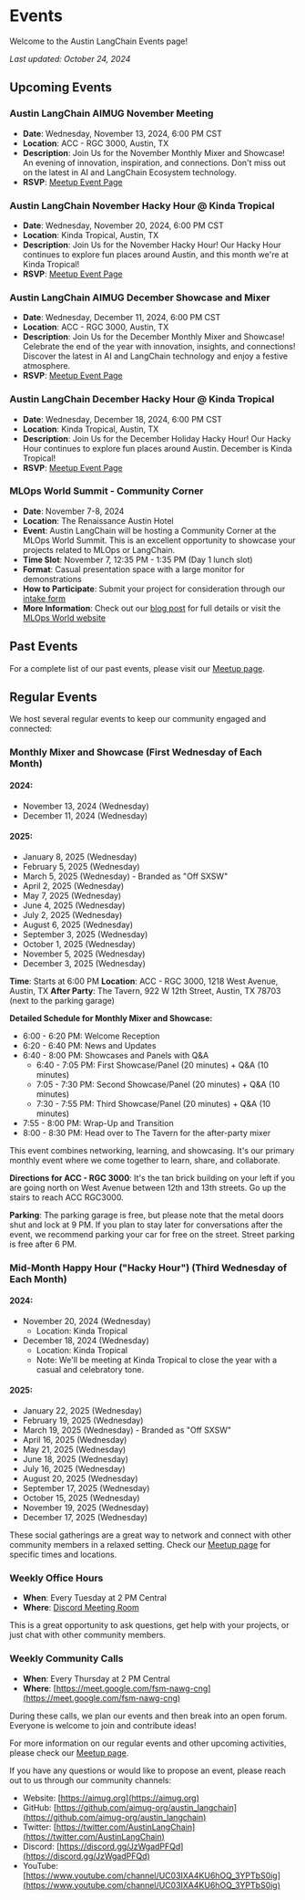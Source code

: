 # Events

Welcome to the Austin LangChain Events page!

*Last updated: October 24, 2024*

## Upcoming Events

### Austin LangChain AIMUG November Meeting
- **Date**: Wednesday, November 13, 2024, 6:00 PM CST
- **Location**: ACC - RGC 3000, Austin, TX
- **Description**: Join Us for the November Monthly Mixer and Showcase! An evening of innovation, inspiration, and connections. Don't miss out on the latest in AI and LangChain Ecosystem technology.
- **RSVP**: [Meetup Event Page](https://www.meetup.com/austin-langchain-ai-group/events/austin-langchain-aimug-november-meeting/)

### Austin LangChain November Hacky Hour @ Kinda Tropical
- **Date**: Wednesday, November 20, 2024, 6:00 PM CST
- **Location**: Kinda Tropical, Austin, TX
- **Description**: Join Us for the November Hacky Hour! Our Hacky Hour continues to explore fun places around Austin, and this month we're at Kinda Tropical!
- **RSVP**: [Meetup Event Page](https://www.meetup.com/austin-langchain-ai-group/events/austin-langchain-november-hacky-hour/)

### Austin LangChain AIMUG December Showcase and Mixer
- **Date**: Wednesday, December 11, 2024, 6:00 PM CST
- **Location**: ACC - RGC 3000, Austin, TX
- **Description**: Join Us for the December Monthly Mixer and Showcase! Celebrate the end of the year with innovation, insights, and connections! Discover the latest in AI and LangChain technology and enjoy a festive atmosphere.
- **RSVP**: [Meetup Event Page](https://www.meetup.com/austin-langchain-ai-group/events/austin-langchain-aimug-december-showcase-and-mixer/)

### Austin LangChain December Hacky Hour @ Kinda Tropical
- **Date**: Wednesday, December 18, 2024, 6:00 PM CST
- **Location**: Kinda Tropical, Austin, TX
- **Description**: Join Us for the December Holiday Hacky Hour! Our Hacky Hour continues to explore fun places around Austin. December is Kinda Tropical!
- **RSVP**: [Meetup Event Page](https://www.meetup.com/austin-langchain-ai-group/events/austin-langchain-december-hacky-hour/)

### MLOps World Summit - Community Corner
- **Date**: November 7-8, 2024
- **Location**: The Renaissance Austin Hotel
- **Event**: Austin LangChain will be hosting a Community Corner at the MLOps World Summit. This is an excellent opportunity to showcase your projects related to MLOps or LangChain.
- **Time Slot**: November 7, 12:35 PM - 1:35 PM (Day 1 lunch slot)
- **Format**: Casual presentation space with a large monitor for demonstrations
- **How to Participate**: Submit your project for consideration through our [intake form](https://forms.gle/9aDS8z5ASBagMJXm8)
- **More Information**: Check out our [blog post](/blog/mlops-world-community-corner) for full details or visit the [MLOps World website](https://mlopsworld.com/)

## Past Events

For a complete list of our past events, please visit our [Meetup page](https://www.meetup.com/austin-langchain-ai-group/events/past/).

## Regular Events

We host several regular events to keep our community engaged and connected:

### Monthly Mixer and Showcase (First Wednesday of Each Month)

#### 2024:
- November 13, 2024 (Wednesday)
- December 11, 2024 (Wednesday)

#### 2025:
- January 8, 2025 (Wednesday)
- February 5, 2025 (Wednesday)
- March 5, 2025 (Wednesday) - Branded as "Off SXSW"
- April 2, 2025 (Wednesday)
- May 7, 2025 (Wednesday)
- June 4, 2025 (Wednesday)
- July 2, 2025 (Wednesday)
- August 6, 2025 (Wednesday)
- September 3, 2025 (Wednesday)
- October 1, 2025 (Wednesday)
- November 5, 2025 (Wednesday)
- December 3, 2025 (Wednesday)

**Time**: Starts at 6:00 PM
**Location**: ACC - RGC 3000, 1218 West Avenue, Austin, TX
**After Party**: The Tavern, 922 W 12th Street, Austin, TX 78703 (next to the parking garage)

**Detailed Schedule for Monthly Mixer and Showcase:**
- 6:00 - 6:20 PM: Welcome Reception
- 6:20 - 6:40 PM: News and Updates
- 6:40 - 8:00 PM: Showcases and Panels with Q&A
  - 6:40 - 7:05 PM: First Showcase/Panel (20 minutes) + Q&A (10 minutes)
  - 7:05 - 7:30 PM: Second Showcase/Panel (20 minutes) + Q&A (10 minutes)
  - 7:30 - 7:55 PM: Third Showcase/Panel (20 minutes) + Q&A (10 minutes)
- 7:55 - 8:00 PM: Wrap-Up and Transition
- 8:00 - 8:30 PM: Head over to The Tavern for the after-party mixer

This event combines networking, learning, and showcasing. It's our primary monthly event where we come together to learn, share, and collaborate.

**Directions for ACC - RGC 3000**: It's the tan brick building on your left if you are going north on West Avenue between 12th and 13th streets. Go up the stairs to reach ACC RGC3000.

**Parking**: The parking garage is free, but please note that the metal doors shut and lock at 9 PM. If you plan to stay later for conversations after the event, we recommend parking your car for free on the street. Street parking is free after 6 PM.

### Mid-Month Happy Hour ("Hacky Hour") (Third Wednesday of Each Month)

#### 2024:
- November 20, 2024 (Wednesday)
  - Location: Kinda Tropical
- December 18, 2024 (Wednesday)
  - Location: Kinda Tropical
  - Note: We'll be meeting at Kinda Tropical to close the year with a casual and celebratory tone.

#### 2025:
- January 22, 2025 (Wednesday)
- February 19, 2025 (Wednesday)
- March 19, 2025 (Wednesday) - Branded as "Off SXSW"
- April 16, 2025 (Wednesday)
- May 21, 2025 (Wednesday)
- June 18, 2025 (Wednesday)
- July 16, 2025 (Wednesday)
- August 20, 2025 (Wednesday)
- September 17, 2025 (Wednesday)
- October 15, 2025 (Wednesday)
- November 19, 2025 (Wednesday)
- December 17, 2025 (Wednesday)

These social gatherings are a great way to network and connect with other community members in a relaxed setting. Check our [Meetup page](https://www.meetup.com/austin-langchain-ai-group/) for specific times and locations.

### Weekly Office Hours
- **When**: Every Tuesday at 2 PM Central
- **Where**: [Discord Meeting Room](https://discord.com/channels/1149779360178524272/1149779360967045170)

This is a great opportunity to ask questions, get help with your projects, or just chat with other community members.

### Weekly Community Calls
- **When**: Every Thursday at 2 PM Central
- **Where**: [https://meet.google.com/fsm-nawg-cng](https://meet.google.com/fsm-nawg-cng)

During these calls, we plan our events and then break into an open forum. Everyone is welcome to join and contribute ideas!

For more information on our regular events and other upcoming activities, please check our [Meetup page](https://www.meetup.com/austin-langchain-ai-group/events/).

If you have any questions or would like to propose an event, please reach out to us through our community channels:

- Website: [https://aimug.org](https://aimug.org)
- GitHub: [https://github.com/aimug-org/austin_langchain](https://github.com/aimug-org/austin_langchain)
- Twitter: [https://twitter.com/AustinLangChain](https://twitter.com/AustinLangChain)
- Discord: [https://discord.gg/JzWgadPFQd](https://discord.gg/JzWgadPFQd)
- YouTube: [https://www.youtube.com/channel/UC03IXA4KU6hOQ_3YPTbS0ig](https://www.youtube.com/channel/UC03IXA4KU6hOQ_3YPTbS0ig)
